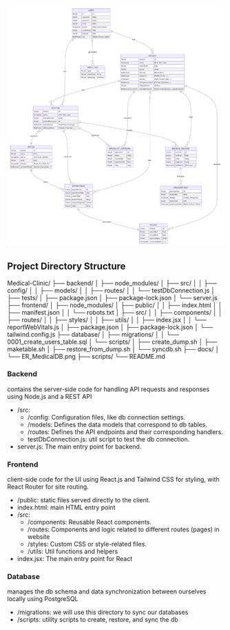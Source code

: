 ![ER_DIAGRAM](docs/ER_MedicalDB.png)


## Project Directory Structure
Medical-Clinic/
├── backend/
│   ├── node_modules/
│   ├── src/
│   │   ├── config/
│   │   ├── models/
│   │   ├── routes/
│   │   └── testDbConnection.js
│   ├── tests/
│   ├── package.json
│   ├── package-lock.json
│   └── server.js
├── frontend/
│   ├── node_modules/
│   ├── public/
│   │   ├── index.html
│   │   ├── manifest.json
│   │   └── robots.txt
│   ├── src/
│   │   ├── components/
│   │   ├── routes/
│   │   ├── styles/
│   │   ├── utils/
│   │   ├── index.jsx
│   │   └── reportWebVitals.js
│   ├── package.json
│   ├── package-lock.json
│   └── tailwind.config.js
├── database/
│   ├── migrations/
│   │   └── 0001_create_users_table.sql
│   └── scripts/
│       ├── create_dump.sh
│       ├── maketable.sh
│       ├── restore_from_dump.sh
│       └── syncdb.sh
├── docs/
│   └── ER_MedicalDB.png
├── scripts/
└── README.md

### Backend
contains the server-side code for handling API requests and responses using Node.js and a REST API
- /src: 
  - /config: Configuration files, like db connection settings.
  - /models: Defines the data models that correspond to db tables.
  - /routes: Defines the API endpoints and their corresponding handlers.
  - testDbConnection.js: util script to test the db connection.
- server.js: The main entry point for backend.

### Frontend
 client-side code for the UI using React.js and Tailwind CSS for styling, with React Router for site routing.
- /public: static files served directly to the client.
- index.html: main HTML entry point
- /src: 
  - /components: Reusable React components.
  - /routes: Components and logic related to different routes (pages) in website
  - /styles: Custom CSS or style-related files.
  - /utils: Util functions and helpers
- index.jsx: The main entry point for React

### Database
manages the db schema and data synchronization between ourselves locally using PostgreSQL
- /migrations: we will use this directory to sync our databases
- /scripts: utility scripts to create, restore, and sync the db